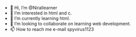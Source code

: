 - 👋 Hi, I’m @Nirallearner
- 👀 I’m interested in html and c.
- 🌱 I’m currently learning html.
- 💞️ I’m looking to collaborate on learning web development.
- 📫 How to reach me e-mail spyvirus1123

<!---
Nirallearner/Nirallearner is a ✨ special ✨ repository because its `README.md` (this file) appears on your GitHub profile.
You can click the Preview link to take a look at your changes.
--->
